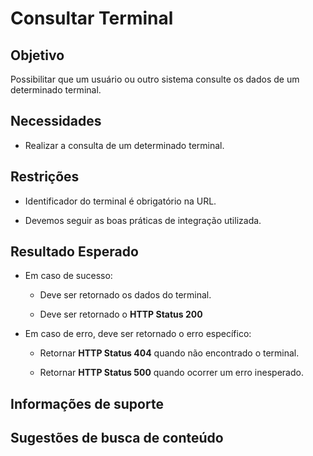 # Consultar Terminal

## Objetivo

Possibilitar que um usuário ou outro sistema consulte os dados de um determinado terminal.

## Necessidades

- Realizar a consulta de um determinado terminal.

## Restrições

- Identificador do terminal é obrigatório na URL.

- Devemos seguir as boas práticas de integração utilizada.

## Resultado Esperado

- Em caso de sucesso:

    - Deve ser retornado os dados do terminal.
    
    - Deve ser retornado o **HTTP Status 200**
    
- Em caso de erro, deve ser retornado o erro específico:

    - Retornar **HTTP Status 404** quando não encontrado o terminal.
    
    - Retornar **HTTP Status 500** quando ocorrer um erro inesperado.

## Informações de suporte

## Sugestões de busca de conteúdo